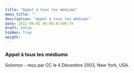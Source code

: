 ```yaml
---
title: "Appel à tous les médiums"
menu_title: ""
description: "Appel à tous les médiums"
date: 2022-06-01 06:00:01+00:79
draft: False
hidden: True
weight:
---
```

### Appel à tous les médiums

Solomon - reçu par CC le 4 Décembre 2003, New York, USA.



